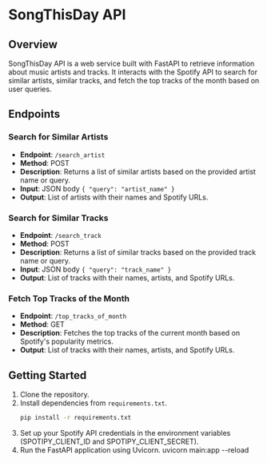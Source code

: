 # SongThisDay API

## Overview

SongThisDay API is a web service built with FastAPI to retrieve information about music artists and tracks. It interacts with the Spotify API to search for similar artists, similar tracks, and fetch the top tracks of the month based on user queries.

## Endpoints

### Search for Similar Artists

- **Endpoint**: `/search_artist`
- **Method**: POST
- **Description**: Returns a list of similar artists based on the provided artist name or query.
- **Input**: JSON body `{ "query": "artist_name" }`
- **Output**: List of artists with their names and Spotify URLs.

### Search for Similar Tracks

- **Endpoint**: `/search_track`
- **Method**: POST
- **Description**: Returns a list of similar tracks based on the provided track name or query.
- **Input**: JSON body `{ "query": "track_name" }`
- **Output**: List of tracks with their names, artists, and Spotify URLs.

### Fetch Top Tracks of the Month

- **Endpoint**: `/top_tracks_of_month`
- **Method**: GET
- **Description**: Fetches the top tracks of the current month based on Spotify's popularity metrics.
- **Output**: List of tracks with their names, artists, and Spotify URLs.

## Getting Started

1. Clone the repository.
2. Install dependencies from `requirements.txt`.
   ```bash
   pip install -r requirements.txt
   ```
3. Set up your Spotify API credentials in the environment variables (SPOTIPY_CLIENT_ID and SPOTIPY_CLIENT_SECRET).
4. Run the FastAPI application using Uvicorn.
   uvicorn main:app --reload
